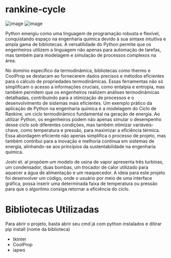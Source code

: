 # rankine-cycle
![image](https://github.com/maiarasalmaso/rankine-cycle/assets/91421583/0808913e-f175-4c08-8b77-3002b7b45fe1)
![image](https://github.com/maiarasalmaso/rankine-cycle/assets/91421583/5c35c535-17d3-41c1-96f9-01c7355d154f)

Python emergiu como uma linguagem de programação robusta e flexível, conquistando espaço na engenharia química devido à sua sintaxe intuitiva e ampla gama de bibliotecas. A versatilidade do Python permite que os engenheiros utilizem a linguagem não apenas para automação de tarefas, mas também para modelagem e simulação de processos complexos na área.

No domínio específico da termodinâmica, bibliotecas como thermo e CoolProp se destacam ao fornecerem dados precisos e métodos eficientes para o cálculo de propriedades termodinâmicas. Essas ferramentas não só simplificam o acesso a informações cruciais, como entalpia e entropia, mas também permitem que os engenheiros realizem análises termodinâmicas detalhadas, contribuindo para a otimização de processos e o desenvolvimento de sistemas mais eficientes.
 Um exemplo prático da aplicação de Python na engenharia química é a modelagem do Ciclo de Rankine, um ciclo termodinâmico fundamental na geração de energia. Ao utilizar Python, os engenheiros podem não apenas simular o desempenho desse ciclo sob diferentes condições, mas também otimizar variáveis-chave, como temperatura e pressão, para maximizar a eficiência térmica. Essa abordagem eficiente não apenas simplifica o processo de projeto, mas também contribui para a inovação e melhoria contínua em sistemas de energia, alinhando-se aos princípios da sustentabilidade na engenharia química.

Joshi et. al propõem um modelo de usina de vapor apresenta três turbinas, um condensador, duas bombas, um trocador de calor utilizado para aquecer a água de alimentação e um reaquecedor. A ideia para este projeto foi desenvolver um código, onde o usuário por meio de uma interface gráfica, possa inserir uma determinada faixa de temperatura ou pressão para que o algoritmo consiga retornar a eficiência do ciclo.

# Bibliotecas Utilizadas
Para abrir o projeto, basta abrir seu cmd já com python instalados e ditirar pip install (nome da biblioteca)

* tkinter
* CoolProp
* iapws

